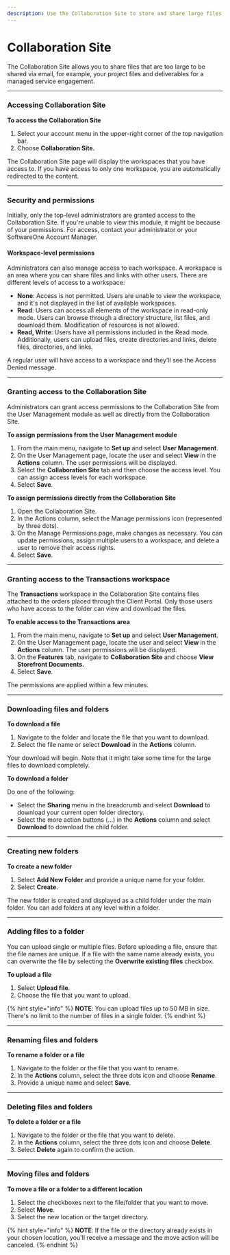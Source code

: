 ```yaml
---
description: Use the Collaboration Site to store and share large files.
---
```


# Collaboration Site

The Collaboration Site allows you to share files that are too large to be shared via email, for example, your project files and deliverables for a managed service engagement.

***

### Accessing Collaboration Site  <a href="#navigating-to-the-collaboration-site" id="navigating-to-the-collaboration-site"></a>

**To access the Collaboration Site**

1. Select your account menu in the upper-right corner of the top navigation bar.
2. Choose **Collaboration Site.**

The Collaboration Site page will display the workspaces that you have access to. If you have access to only one workspace, you are automatically redirected to the content.

***

### Security and permissions <a href="#security-and-permissions" id="security-and-permissions"></a>

Initially, only the top-level administrators are granted access to the Collaboration Site. If you're unable to view this module, it might be because of your permissions. For access, contact your administrator or your SoftwareOne Account Manager.&#x20;

#### Workspace-level permissions <a href="#workspace-level-permissions" id="workspace-level-permissions"></a>

Administrators can also manage access to each workspace. A workspace is an area where you can share files and links with other users. There are different levels of access to a workspace:

* **None**: Access is not permitted. Users are unable to view the workspace, and it's not displayed in the list of available workspaces.
* **Read**: Users can access all elements of the workspace in read-only mode. Users can browse through a directory structure, list files, and download them. Modification of resources is not allowed.
* **Read, Write**: Users have all permissions included in the Read mode. Additionally, users can upload files, create directories and links, delete files, directories, and links.

A regular user will have access to a workspace and they'll see the Access Denied message.

***

### Granting access to the Collaboration Site&#x20;

Administrators can grant access permissions to the Collaboration Site from the User Management module as well as directly from the Collaboration Site.

**To assign permissions from the User Management module**

1. From the main menu, navigate to **Set up** and select **User Management**.&#x20;
2. On the User Management page, locate the user and select **View** in the **Actions** column. The user permissions will be displayed.&#x20;
3. Select the **Collaboration Site** tab and then choose the access level. You can assign access levels for each workspace.
4. Select **Save**.

**To assign permissions directly from the Collaboration Site**

1. Open the Collaboration Site.&#x20;
2. In the Actions column, select the Manage permissions icon (represented by three dots).
3. On the Manage Permissions page, make changes as necessary. You can update permissions, assign multiple users to a workspace, and delete a user to remove their access rights.
4. Select **Save**.

***

### Granting access to the **Transactions** workspace <a href="#storefront-documents" id="storefront-documents"></a>

The **Transactions** workspace in the Collaboration Site contains files attached to the orders placed through the Client Portal. Only those users who have access to the folder can view and download the files.

**To enable access to the Transactions area**

1. From the main menu, navigate to **Set up** and select **User Management**.&#x20;
2. On the User Management page, locate the user and select **View** in the **Actions** column. The user permissions will be displayed.&#x20;
3. On the **Features** tab, navigate to **Collaboration Site** and choose **View Storefront Documents.**
4. Select **Save**.

The permissions are applied within a few minutes.

***

### Downloading files and folders <a href="#downloading-files-and-folders" id="downloading-files-and-folders"></a>

**To download a file**

1. Navigate to the folder and locate the file that you want to download.
2. Select the file name or select **Download** in the **Actions** column.&#x20;

Your download will begin. Note that it might take some time for the large files to download completely.&#x20;

**To download a folder**

Do one of the following:

* Select the **Sharing** menu in the breadcrumb and select **Download** to download your current open folder directory.
* Select the more action buttons (…) in the **Actions** column and select **Download** to download the child folder.

***

### Creating new folders <a href="#creating-a-new-folder" id="creating-a-new-folder"></a>

**To create a new folder**

1. Select **Add New Folder** and provide a unique name for your folder.
2. Select **Create**.&#x20;

The new folder is created and displayed as a child folder under the main folder. You can add folders at any level within a folder.

***

### Adding files to a folder <a href="#uploading-files" id="uploading-files"></a>

You can upload single or multiple files. Before uploading a file, ensure that the file names are unique. If a file with the same name already exists, you can overwrite the file by selecting the **Overwrite existing files** checkbox.

**To upload a file**

1. Select **Upload file**.
2. Choose the file that you want to upload.

{% hint style="info" %}
**NOTE**: You can upload files up to 50 MB in size. There's no limit to the number of files in a single folder.
{% endhint %}

***

### Renaming files and folders <a href="#renaming-files-and-folders" id="renaming-files-and-folders"></a>

**To rename a folder or a file**

1. Navigate to the folder or the file that you want to rename.
2. In the **Actions** column, select the three dots icon and choose **Rename**.&#x20;
3. Provide a unique name and select **Save**.

***

### Deleting files and folders <a href="#deleting-files-and-folders" id="deleting-files-and-folders"></a>

**To delete a folder or a file**

1. Navigate to the folder or the file that you want to delete.
2. In the **Actions** column, select the three dots icon and choose **Delete**.&#x20;
3. Select **Delete** again to confirm the action.&#x20;

***

### Moving files and folders <a href="#moving-files-and-folders" id="moving-files-and-folders"></a>

**To move a file or a folder to a different location**

1. Select the checkboxes next to the file/folder that you want to move.&#x20;
2. Select **Move**.
3. Select the new location or the target directory.

{% hint style="info" %}
**NOTE**: If the file or the directory already exists in your chosen location, you'll receive a message and the move action will be canceled.
{% endhint %}
